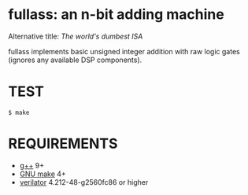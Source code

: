 # fullass: an n-bit adding machine

Alternative title: *The world's dumbest ISA*

fullass implements basic unsigned integer addition with raw logic gates (ignores any available DSP components).

# TEST

```console
$ make
```

# REQUIREMENTS

* [g++](https://gcc.gnu.org/) 9+
* [GNU make](https://www.gnu.org/software/make/) 4+
* [verilator](https://www.veripool.org/verilator/) 4.212-48-g2560fc86 or higher
